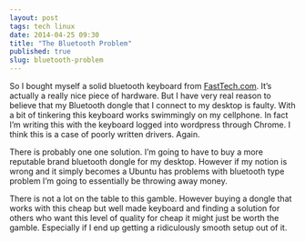 ```yaml
---
layout: post
tags: tech linux
date: 2014-04-25 09:30
title: "The Bluetooth Problem"
published: true
slug: bluetooth-problem
---
```

So I bought myself a solid bluetooth keyboard from [FastTech.com](https://www.fasttech.com/p/1156000). It’s actually a really nice piece of hardware. But I have very real reason to believe that my Bluetooth dongle that I connect to my desktop is faulty. With a bit of tinkering this keyboard works swimmingly on my cellphone. In fact I’m writing this with the keyboard logged into wordpress through Chrome. I think this is a case of poorly written drivers. Again.

There is probably one one solution. I’m going to have to buy a more reputable brand bluetooth dongle for my desktop.  However if my notion is wrong and it simply becomes a Ubuntu has problems with bluetooth type problem I’m going to essentially be throwing away money.

There is not a lot on the table to this gamble.  However buying a dongle that works with this cheap but well made keyboard and finding a solution for others who want this level of quality for cheap it might just be worth the gamble.  Especially if I end up getting a ridiculously smooth setup out of it.
